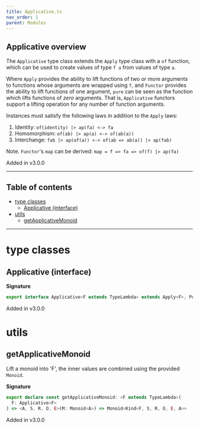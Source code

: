 ```yaml
---
title: Applicative.ts
nav_order: 1
parent: Modules
---
```


## Applicative overview

The `Applicative` type class extends the `Apply` type class with a `of` function, which can be used to create values
of type `f a` from values of type `a`.

Where `Apply` provides the ability to lift functions of two or more arguments to functions whose arguments are
wrapped using `f`, and `Functor` provides the ability to lift functions of one argument, `pure` can be seen as the
function which lifts functions of _zero_ arguments. That is, `Applicative` functors support a lifting operation for
any number of function arguments.

Instances must satisfy the following laws in addition to the `Apply` laws:

1. Identity: `of(identity) |> ap(fa) <-> fa`
2. Homomorphism: `of(ab) |> ap(a) <-> of(ab(a))`
3. Interchange: `fab |> ap(of(a)) <-> of(ab => ab(a)) |> ap(fab)`

Note. `Functor`'s `map` can be derived: `map = f => fa => of(f) |> ap(fa)`

Added in v3.0.0

---

<h2 class="text-delta">Table of contents</h2>

- [type classes](#type-classes)
  - [Applicative (interface)](#applicative-interface)
- [utils](#utils)
  - [getApplicativeMonoid](#getapplicativemonoid)

---

# type classes

## Applicative (interface)

**Signature**

```ts
export interface Applicative<F extends TypeLambda> extends Apply<F>, Pointed<F> {}
```

Added in v3.0.0

# utils

## getApplicativeMonoid

Lift a monoid into 'F', the inner values are combined using the provided `Monoid`.

**Signature**

```ts
export declare const getApplicativeMonoid: <F extends TypeLambda>(
  F: Applicative<F>
) => <A, S, R, O, E>(M: Monoid<A>) => Monoid<Kind<F, S, R, O, E, A>>
```

Added in v3.0.0
